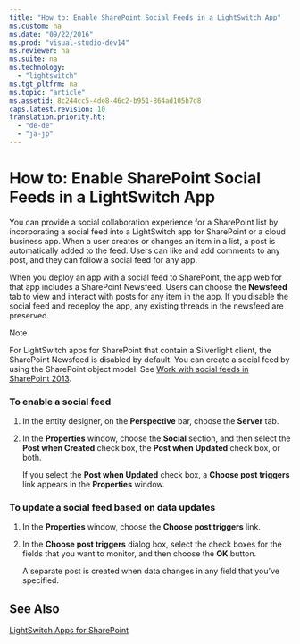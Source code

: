 ```yaml
---
title: "How to: Enable SharePoint Social Feeds in a LightSwitch App"
ms.custom: na
ms.date: "09/22/2016"
ms.prod: "visual-studio-dev14"
ms.reviewer: na
ms.suite: na
ms.technology: 
  - "lightswitch"
ms.tgt_pltfrm: na
ms.topic: "article"
ms.assetid: 8c244cc5-4de8-46c2-b951-864ad105b7d8
caps.latest.revision: 10
translation.priority.ht: 
  - "de-de"
  - "ja-jp"
---
```

# How to: Enable SharePoint Social Feeds in a LightSwitch App
You can provide a social collaboration experience for a SharePoint list by incorporating a social feed into a LightSwitch app for SharePoint or a cloud business app. When a user creates or changes an item in a list, a post is automatically added to the feed. Users can like and add comments to any post, and they can follow a social feed for any app.  
  
 When you deploy an app with a social feed to SharePoint, the app web for that app includes a SharePoint Newsfeed. Users can choose the **Newsfeed** tab to view and interact with posts for any item in the app. If you disable the social feed and redeploy the app, any existing threads in the newsfeed are preserved.  
  
> [!NOTE]
>  For LightSwitch apps for SharePoint that contain a Silverlight client, the SharePoint Newsfeed is disabled by default. You can create a social feed by using the SharePoint object model. See [Work with social feeds in SharePoint 2013](http://msdn.microsoft.com/library/sharepoint/jj163237.aspx).  
  
### To enable a social feed  
  
1.  In the entity designer, on the **Perspective** bar, choose the **Server** tab.  
  
2.  In the **Properties** window, choose the **Social** section, and then select the **Post when Created** check box, the **Post when Updated** check box, or both.  
  
     If you select the **Post when Updated** check box, a **Choose post triggers** link appears in the **Properties** window.  
  
### To update a social feed based on data updates  
  
1.  In the **Properties** window, choose the **Choose post triggers** link.  
  
2.  In the **Choose post triggers** dialog box, select the check boxes for the fields that you want to monitor, and then choose the **OK** button.  
  
     A separate post is created when data changes in any field that you've specified.  
  
## See Also  
 [LightSwitch Apps for SharePoint](../VS_csharp/lightswitch-apps-for-sharepoint.md)